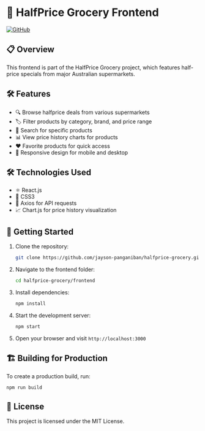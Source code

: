 # 🛒 HalfPrice Grocery Frontend

[![GitHub](https://img.shields.io/badge/GitHub-HalfPrice_Grocery-blue?style=for-the-badge&logo=github)](https://github.com/jayson-panganiban/halfprice-grocery)

## 📋 Overview

This frontend is part of the HalfPrice Grocery project, which features half-price specials from major Australian supermarkets.

## 🛠️ Features

- 🔍 Browse halfprice deals from various supermarkets
- 🏷️ Filter products by category, brand, and price range
- 🔎 Search for specific products
- 📊 View price history charts for products
- ❤️ Favorite products for quick access
- 📱 Responsive design for mobile and desktop

## 🛠️ Technologies Used

- ⚛️ React.js
- 🎨 CSS3
- 🔄 Axios for API requests
- 📈 Chart.js for price history visualization

## 🚀 Getting Started

1. Clone the repository:
   ```bash
   git clone https://github.com/jayson-panganiban/halfprice-grocery.git
   ```
2. Navigate to the frontend folder:

   ```bash
   cd halfprice-grocery/frontend
   ```

3. Install dependencies:

   ```bash
   npm install
   ```

4. Start the development server:

   ```bash
   npm start
   ```

5. Open your browser and visit `http://localhost:3000`

## 🏗️ Building for Production

To create a production build, run:

```bash
npm run build
```

## 📄 License

This project is licensed under the MIT License.
